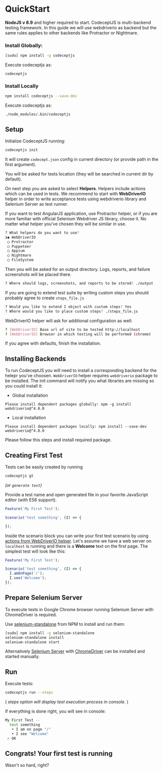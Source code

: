 # QuickStart

**NodeJS v 8.9** and higher required to start.
CodeceptJS is multi-backend testing framework. In this guide we will use webdriverio as backend but the same rules applies to other backends like Protractor or Nightmare.

### Install Globally:

```sh
[sudo] npm install -g codeceptjs
```
Execute codeceptjs as:

```
codeceptjs
```

### Install Locally

```sh
npm install codeceptjs --save-dev
```

Execute codeceptjs as:

```
./node_modules/.bin/codeceptjs
```

## Setup

Initialize CodeceptJS running:

```sh
codeceptjs init
```

It will create `codecept.json` config in current directory (or provide path in the first argument).

You will be asked for tests location (they will be searched in current dir by default).

On next step you are asked to select **Helpers**. Helpers include actions which can be used in tests.
We recommend to start with **WebDriverIO** helper in order to write acceptance tests using webdriverio library and Selenium Server as test runner.

If you want to test AngularJS application, use Protractor helper, or if you are more familiar with official Selenium Webdriver JS library, choose it.
No matter what helper you've chosen they will be similar in use.

```sh
? What helpers do you want to use?
❯◉ WebDriverIO
 ◯ Protractor
 ◯ Puppeteer
 ◯ Appium
 ◯ Nightmare
 ◯ FileSystem
```

Then you will be asked for an output directory. Logs, reports, and failure screenshots will be placed there.

```sh
? Where should logs, screenshots, and reports to be stored? ./output
```

If you are going to extend test suite by writing custom steps you should probably agree to create `steps_file.js`

```sh
? Would you like to extend I object with custom steps? Yes
? Where would you like to place custom steps? ./steps_file.js
```

WebDriverIO helper will ask for additional configuration as well:

```sh
? [WebDriverIO] Base url of site to be tested http://localhost
? [WebDriverIO] Browser in which testing will be performed (chrome)
```

If you agree with defaults, finish the installation.

## Installing Backends

To run CodeceptJS you will need to install a corresponding backend for the helepr you've choosen. `WebDriverIO` helper requires `webdriverio` package to be installed. The init command will notify you what libraries are missing so you could install it:

* Global installation

```
Please install dependent packages globally: npm -g install  webdriverio@^4.0.0
```

* Local installation

```
Please install dependent packages locally: npm install --save-dev webdriverio@^4.0.0
```

Please follow this steps and install required package.

## Creating First Test

Tests can be easily created by running

```bash
codeceptjs gt
```

*(or `generate test`)*

Provide a test name and open generated file in your favorite JavaScript editor (with ES6 support).

```js
Feature('My First Test');

Scenario('test something', (I) => {

});
```

Inside the scenario block you can write your first test scenario by using [actions from WebDriverIO helper](http://codecept.io/helpers/WebDriverIO/). Let's assume we have a web server on `localhost` is running and there is a **Welcome** text on the first page. The simplest test will look like this:

```js
Feature('My First Test');

Scenario('test something', (I) => {
  I.amOnPage('/');
  I.see('Welcome');
});
```

## Prepare Selenium Server

To execute tests in Google Chrome browser running Selenium Server with ChromeDriver is required.

Use [selenium-standalone](https://www.npmjs.com/package/selenium-standalone) from NPM to install and run them:

```sh
[sudo] npm install -g selenium-standalone
selenium-standalone install
selenium-standalone start
```

Alternatively [Selenium Server](http://codecept.io/helpers/WebDriverIO/#selenium-installation) with [ChromeDriver](https://sites.google.com/a/chromium.org/chromedriver/getting-started) can be installed and started manually.

## Run

Execute tests:

```bash
codeceptjs run --steps
```

( *steps option will display test execution process in console.* )

If everything is done right, you will see in console:

```bash
My First Test --
  test something
   • I am on page "/"
   • I see "Welcome"
 ✓ OK
```

## Congrats! Your first test is running

Wasn't so hard, right?
